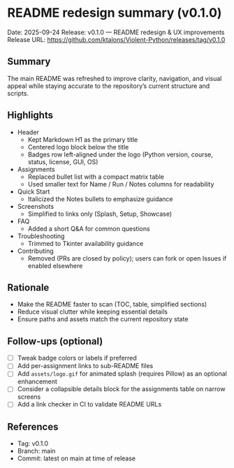 # README redesign summary (v0.1.0)

Date: 2025-09-24
Release: v0.1.0 — README redesign & UX improvements
Release URL: https://github.com/ktalons/Violent-Python/releases/tag/v0.1.0

## Summary

The main README was refreshed to improve clarity, navigation, and visual appeal while staying accurate to the repository’s current structure and scripts.

## Highlights

- Header
  - Kept Markdown H1 as the primary title
  - Centered logo block below the title
  - Badges row left-aligned under the logo (Python version, course, status, license, GUI, OS)
- Assignments
  - Replaced bullet list with a compact matrix table
  - Used smaller text for Name / Run / Notes columns for readability
- Quick Start
  - Italicized the Notes bullets to emphasize guidance
- Screenshots
  - Simplified to links only (Splash, Setup, Showcase)
- FAQ
  - Added a short Q&A for common questions
- Troubleshooting
  - Trimmed to Tkinter availability guidance
- Contributing
  - Removed (PRs are closed by policy); users can fork or open Issues if enabled elsewhere

## Rationale

- Make the README faster to scan (TOC, table, simplified sections)
- Reduce visual clutter while keeping essential details
- Ensure paths and assets match the current repository state

## Follow-ups (optional)

- [ ] Tweak badge colors or labels if preferred
- [ ] Add per-assignment links to sub-README files
- [ ] Add `assets/logo.gif` for animated splash (requires Pillow) as an optional enhancement
- [ ] Consider a collapsible details block for the assignments table on narrow screens
- [ ] Add a link checker in CI to validate README URLs

## References

- Tag: v0.1.0
- Branch: main
- Commit: latest on main at time of release
